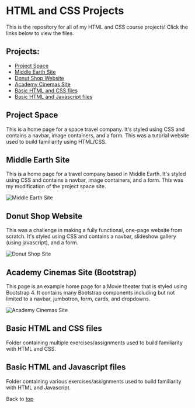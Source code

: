# HTML and CSS Projects
This is the repository for all of my HTML and CSS course projects! Click the links below to view the files.
## Projects:
- <a href="https://github.com/alvarezsound/HTML-and-CSS-Projects/tree/main/Project-space" target="_blank">Project Space</a>
- <a href="https://github.com/alvarezsound/HTML-and-CSS-Projects/tree/main/MiddleEarth" target="_blank">Middle Earth Site</a>
- <a href="https://github.com/alvarezsound/HTML-and-CSS-Projects/tree/main/JeffsDonuts" target="_blank">Donut Shop Website</a>
- <a href="https://github.com/alvarezsound/HTML-and-CSS-Projects/tree/main/bootstrap4_project" target="_blank">Academy Cinemas Site</a>
- <a href="https://github.com/alvarezsound/HTML-and-CSS-Projects/tree/main/Basic_HTML_and_CSS" target="_blank">Basic HTML and CSS files</a>
- <a href="https://github.com/alvarezsound/HTML-and-CSS-Projects/tree/main/Basic_HTML_and_Javascript" target="_blank">Basic HTML and Javascript files</a>
## Project Space
This is a home page for a space travel company. It's styled using CSS and contains a navbar, image containers, and a form. This was a tutorial website used to build familiarity using HTML/CSS.
## Middle Earth Site
This is a home page for a travel company based in Middle Earth. It's styled using CSS and contains a navbar, image containers, and a form. This was my modification of the project space site.

![Middle Earth Site](/Images/MiddleEarth_Site.gif)

## Donut Shop Website
This was a challenge in making a fully functional, one-page website from scratch. It's styled using CSS and contains a navbar, slideshow gallery (using javascript), and a form. 

![Donut Shop Site](/Images/DonutShop_Site.gif)

## Academy Cinemas Site (Bootstrap)
This page is an example home page for a Movie theater that is styled using Bootstrap 4. It contains many Bootstrap components including but not limited to a navbar, jumbotron, form, cards, and dropdowns.

![Academy Cinemas Site](/Images/AcademyCinemas_Site.gif)

## Basic HTML and CSS files
Folder containing multiple exercises/assignments used to build familiarity with HTML and CSS.
## Basic HTML and Javascript files
Folder containing various exercises/assignments used to build familiarity with HTML and Javascript.

Back to [top](#HTML-and-CSS-Projects)